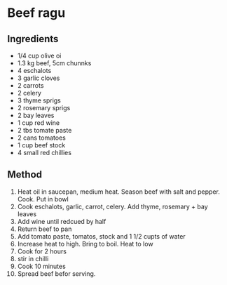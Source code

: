 # Beef ragu

## Ingredients
* 1/4 cup olive oi
* 1.3 kg beef, 5cm chunnks
* 4 eschalots
* 3 garlic cloves
* 2 carrots
* 2 celery
* 3 thyme sprigs
* 2 rosemary sprigs
* 2 bay leaves
* 1 cup red wine
* 2 tbs tomate paste
* 2 cans tomatoes
* 1 cup beef stock
* 4 small red chillies

## Method 
1. Heat oil in saucepan, medium heat. Season beef with salt and pepper. Cook. Put in bowl
2. Cook eschalots, garlic, carrot, celery. Add thyme, rosemary + bay leaves
3. Add wine until redcued by half
4. Return beef to pan
5. Add tomato paste, tomatos, stock and 1 1/2 cupts of water
6. Increase heat to high. Bring to boil. Heat to low
7. Cook for 2 hours
8. stir in chilli
9. Cook 10 minutes
10. Spread beef befor serving.
